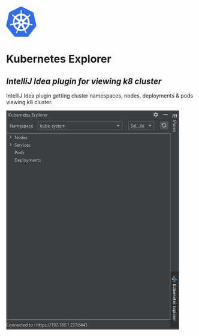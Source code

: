 ![Screenshot](https://raw.githubusercontent.com/DushmanthaBandaranayake/kubernetes-explorer/master/docs/images/Icon.svg)
# Kubernetes Explorer
## _IntelliJ Idea plugin for viewing k8 cluster_

IntelliJ Idea plugin getting cluster namespaces, nodes, deployments & pods
viewing k8 cluster.


![Screenshot](https://raw.githubusercontent.com/DushmanthaBandaranayake/kubernetes-explorer/master/demo.gif)
